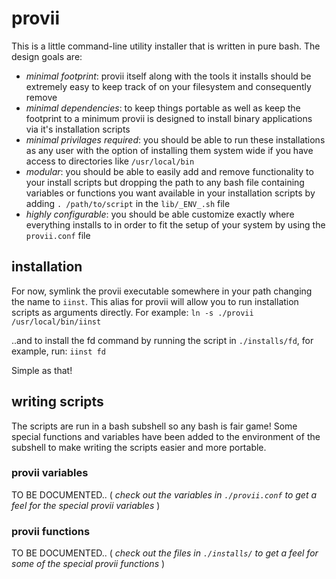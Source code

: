 # provii

This is a little command-line utility installer that is written in pure bash. The design goals are:
 - *minimal footprint*: provii itself along with the tools it installs should be extremely easy to keep track of on your filesystem and consequently remove
 - *minimal dependencies*: to keep things portable as well as keep the footprint to a minimum provii is designed to install binary applications via it's installation scripts 
 - *minimal privilages required*: you should be able to run these installations as any user with the option of installing them system wide if you have access to directories like `/usr/local/bin`
 - *modular*: you should be able to easily add and remove functionality to your install scripts but dropping the path to any bash file containing variables or functions you want available in your installation scripts by adding `. /path/to/script` in the `lib/_ENV_.sh` file
 - *highly configurable*: you should be able customize exactly where everything installs to in order to fit the setup of your system by using the `provii.conf` file

## installation

For now, symlink the provii executable somewhere in your path changing the name to `iinst`. This alias for provii will allow you to run installation scripts as arguments directly. For example:
`ln -s ./provii /usr/local/bin/iinst`

..and to install the fd command by running the script in `./installs/fd`, for example, run:
`iinst fd`

Simple as that!

## writing scripts

The scripts are run in a bash subshell so any bash is fair game! Some special functions and variables have been added to the environment of the subshell to make writing the scripts easier and more portable.

### provii variables

TO BE DOCUMENTED..
( _check out the variables in `./provii.conf` to get a feel for the special provii variables_ )

### provii functions

TO BE DOCUMENTED..
( _check out the files in `./installs/` to get a feel for some of the special provii functions_ )
